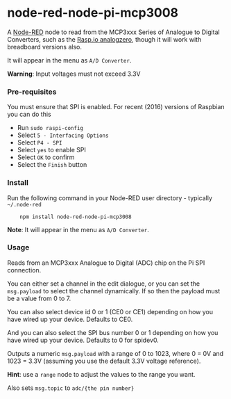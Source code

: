 node-red-node-pi-mcp3008
========================

A <a href="http://nodered.org" target="_new">Node-RED</a> node to read from
the MCP3xxx Series of Analogue to Digital Converters,
such as the <a href="http://rasp.io/analogzero" target="_new">Rasp.io analogzero</a>, though it will work with breadboard versions also.

It will appear in the menu as ` A/D Converter `.

**Warning**: Input voltages must not exceed 3.3V

### Pre-requisites

You must ensure that SPI is enabled. For recent (2016) versions of Raspbian you can do this

 - Run `sudo raspi-config`
 - Select `5 - Interfacing Options`
 - Select `P4 - SPI`
 - Select `yes` to enable SPI
 - Select `OK` to confirm
 - Select the `Finish` button

### Install

Run the following command in your Node-RED user directory - typically `~/.node-red`

        npm install node-red-node-pi-mcp3008

**Note**: It will appear in the menu as ` A/D Converter `.

### Usage

Reads from an MCP3xxx Analogue to Digital (ADC) chip on the Pi SPI connection.

You can either set a channel in the edit dialogue, or you can set the `msg.payload` to
select the channel dynamically. If so then the payload must be a value from 0 to 7.

You can also select device id 0 or 1 (CE0 or CE1) depending on how you have wired up your device. Defaults to CE0.

And you can also select the SPI bus number 0 or 1 depending on how you have wired up your device. Defaults to 0 for spidev0.

Outputs a numeric `msg.payload` with a range of 0 to 1023, where 0 = 0V and 1023 = 3.3V (assuming you use the default 3.3V voltage reference).

**Hint**: use a `range` node to adjust the values to the range you want.

Also sets `msg.topic` to `adc/{the pin number}`
